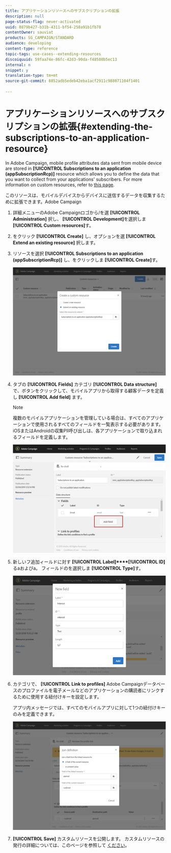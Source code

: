 ```yaml
---
title: アプリケーションリソースへのサブスクリプションの拡張
description: null
page-status-flag: never-activated
uuid: 8879b427-b31b-4311-bf54-258a91b1fb78
contentOwner: sauviat
products: SG_CAMPAIGN/STANDARD
audience: developing
content-type: reference
topic-tags: use-cases--extending-resources
discoiquuid: 59faa74e-86fc-42d3-90da-f48580b5ec13
internal: n
snippet: y
translation-type: tm+mt
source-git-commit: 8852adb5edeb42eba1acf2911c988071104f1401

---
```



# アプリケーションリソースへのサブスクリプションの拡張{#extending-the-subscriptions-to-an-application-resource}

In Adobe Campaign, mobile profile attributes data sent from mobile device are stored in **[!UICONTROL Subscriptions to an application (appSubscriptionRcp)]** resource which allows you to define the data that you want to collect from your applications&#39; subscribers. For more information on custom resources, refer to [this page](../../developing/using/key-steps-to-add-a-resource.md).

このリソースは、モバイルデバイスからデバイスに送信するデータを収集するために拡張できます。Adobe Campaign

1. 詳細メニューのAdobe Campaignロゴから/を選 **[!UICONTROL Administration]** 択し、 **[!UICONTROL Development]**&#x200B;を選択しま **[!UICONTROL Custom resources]**&#x200B;す。
1. をクリック **[!UICONTROL Create]** し、オプションを選 **[!UICONTROL Extend an existing resource]** 択します。
1. リソースを選択 **[!UICONTROL Subscriptions to an application (appSubscriptionRcp)]** し、をクリックしま **[!UICONTROL Create]**&#x200B;す。

   ![](assets/in_app_personal_data_4.png)

1. タブの **[!UICONTROL Fields]** カテゴリ **[!UICONTROL Data structure]** で、ボタンをクリックして、モバイルアプリから取得する顧客データを定義し **[!UICONTROL Add field]** ます。

   >[!NOTE]
   >
   >複数のモバイルアプリケーションを管理している場合は、すべてのアプリケーションで使用されるすべてのフィールドを一覧表示する必要があります。 iOSまたはAndroidの収集PII呼び出しは、各アプリケーションで取り込まれるフィールドを定義します。

   ![](assets/in_app_personal_data.png)

1. 新しいフ追加ィールドに対す **[!UICONTROL Label]****[!UICONTROL ID]** るaおよびa。 フィールドのを選択しま **[!UICONTROL Type]**&#x200B;す。

   ![](assets/schema_extension_uc9.png)

1. カテゴリで、 **[!UICONTROL Link to profiles]** Adobe Campaignデータベースのプロファイルを電子メールなどのアプリケーションの購読者にリンクするために使用する紐付けキーを設定します。

   アプリ内メッセージでは、すべてのモバイルアプリに対して1つの紐付けキーのみを定義できます。

   ![](assets/in_app_personal_data_3.png)

1. **[!UICONTROL Save]** カスタムリソースを公開します。 カスタムリソースの発行の詳細については、このページを参照して [ください](../../developing/using/updating-the-database-structure.md#publishing-a-custom-resource)。

